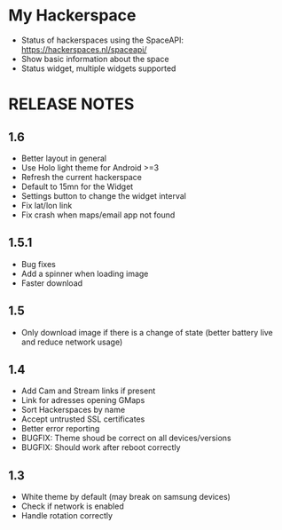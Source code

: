 My Hackerspace
==============

- Status of hackerspaces using the SpaceAPI: https://hackerspaces.nl/spaceapi/
- Show basic information about the space
- Status widget, multiple widgets supported

RELEASE NOTES
=============

1.6
---

- Better layout in general
- Use Holo light theme for Android >=3
- Refresh the current hackerspace
- Default to 15mn for the Widget
- Settings button to change the widget interval
- Fix lat/lon link
- Fix crash when maps/email app not found

1.5.1
-----

- Bug fixes
- Add a spinner when loading image
- Faster download

1.5
---

- Only download image if there is a change of state (better battery live and reduce network usage)

1.4
---

- Add Cam and Stream links if present
- Link for adresses opening GMaps
- Sort Hackerspaces by name
- Accept untrusted SSL certificates
- Better error reporting
- BUGFIX: Theme shoud be correct on all devices/versions
- BUGFIX: Should work after reboot correctly

1.3
---

- White theme by default (may break on samsung devices)
- Check if network is enabled
- Handle rotation correctly

